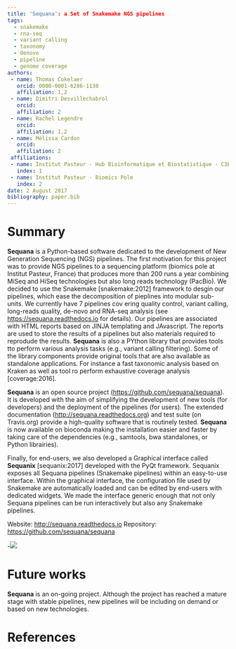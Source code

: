 ```yaml
---
title: 'Sequana': a Set of Snakemake NGS pipelines
tags:
  - snakemake
  - rna-seq
  - variant calling
  - taxonomy
  - denovo
  - pipeline
  - genome coverage  
authors:
 - name: Thomas Cokelaer
   orcid: 0000-0001-6286-1138
   affiliation: 1,2
 - name: Dimitri Desvillechabrol
   orcid: 
   affiliation: 2
 - name: Rachel Legendre
   orcid: 
   affiliation: 1,2
 - name: Mélissa Cardon
   orcid:
   affiliation: 2
 affiliations:
 - name: Institut Pasteur - Hub Bioinformatique et Biostatistique - C3BI, USR 3756 IP CNRS
   index: 1
 - name: Institut Pasteur - Biomics Pole
   index: 2
date: 2 August 2017
bibliography: paper.bib
---
```


# Summary

**Sequana** is a Python-based software dedicated to the development of New Generation Sequencing (NGS) pipelines.
The first motivation for this project was to provide NGS pipelines to a sequencing platform (biomics pole at Institut Pasteur, France) that produces more than 200 runs a year combining MiSeq and HiSeq technologies but also long reads technology (PacBio). We decided to use the Snakemake [snakemake:2012] framework to desgin our pipelines, which ease the decomposition of pieplines into modular sub-units. We currently have 7 pipelines cov ering quality control, variant calling, long-reads quality, de-novo and RNA-seq analysis (see https://sequana.readthedocs.io for details). Our pipelines are associated with HTML reports based on JINJA templating and JAvascript. The reports are used to store the results of a pipelines but also materials required to reprodude the results. **Sequana** is also a PYthon library that provides tools tto perform various analysis tasks (e.g., variant calling filtering). Some of the library components provide original tools that are also available as standalone applications. For instance a fast taxonomic analysis based on Kraken as well as tool ro perform exhaustive coverage analysis [coverage:2016].

**Sequana** is an open source project (https://github.com/sequana/sequana). It is developed with the aim
of simplifying the development of new tools (for developers) and the deployment of the pipelines (for users).
The extended documentation (http://sequana.readthedocs.org) and test suite (on Travis.org) provide a high-quality
software that is routinely tested. **Sequana** is now available on bioconda making the installation easier and faster by taking care of the dependencies (e.g., samtools, bwa standalones, or Python librairies). 

Finally, for end-users, we also developed a Graphical interface called **Sequanix** [sequanix:2017] developed with the PyQt framework. Sequanix exposes all Sequana pipelines (Snakemake pipelines) within an easy-to-use interface. Within the graphical interface, the configuration file used by Snakemake are automatically loaded and can be edited by end-users with dedicated widgets. We made the interface generic enough that not only Sequana pipelines
can be run interactively but also any Snakemake pipelines.

Website: http://sequana.readthedocs.io
Repository: https://github.com/sequana/sequana

-![](image.png)

# Future works

**Sequana** is an on-going project. Although the project has reached a mature stage with stable pipelines, new pipelines will be including on demand or based on new technologies. 

# References
